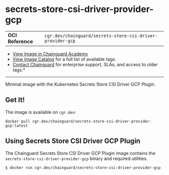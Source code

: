 <!--monopod:start-->
# secrets-store-csi-driver-provider-gcp
| | |
| - | - |
| **OCI Reference** | `cgr.dev/chainguard/secrets-store-csi-driver-provider-gcp` |


* [View Image in Chainguard Academy](https://edu.chainguard.dev/chainguard/chainguard-images/reference/secrets-store-csi-driver-provider-gcp/overview/)
* [View Image Catalog](https://console.enforce.dev/images/catalog) for a full list of available tags.
* [Contact Chainguard](https://www.chainguard.dev/chainguard-images) for enterprise support, SLAs, and access to older tags.*

---
<!--monopod:end-->

<!--overview:start-->
Minimal image with the Kubernetes Secrets Store CSI Driver GCP Plugin.
<!--overview:end-->

<!--getting:start-->
## Get It!
The image is available on `cgr.dev`:

```
docker pull cgr.dev/chainguard/secrets-store-csi-driver-provider-gcp:latest
```
<!--getting:end-->

<!--body:start-->
## Using Secrets Store CSI Driver GCP Plugin

The Chainguard Secrets Store CSI Driver GCP Plugin image contains the `secrets-store-csi-driver-provider-gcp` binary and required utilities.

```shell
$ docker run cgr.dev/chainguard/secrets-store-csi-driver-provider-gcp
```
<!--body:end-->
